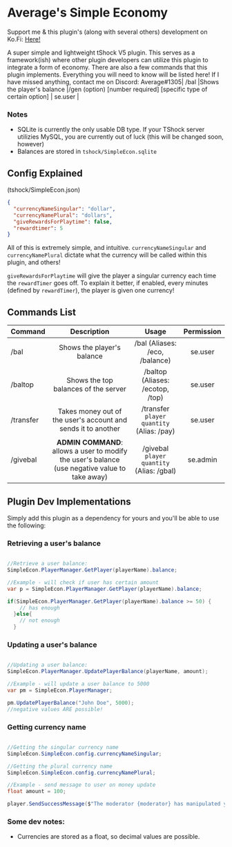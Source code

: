 # Average's Simple Economy
Support me & this plugin's (along with several others) development on Ko.Fi: [Here!](https://ko-fi.com/averageterraria)

A super simple and lightweight tShock V5 plugin. This serves as a framework(ish) where other plugin developers can utilize this plugin to integrate a form of economy. There are also a few commands that this plugin implements. Everything you will need to know will be listed here! If I have missed anything, contact me on Discord: Average#1305| /bal    |Shows the player's balance |/gen (option) [number required] [specific type of certain option] | se.user |

### Notes
- SQLite is currently the only usable DB type. If your TShock server utilizies MySQL, you are currently out of luck (this will be changed soon, however)
- Balances are stored in `tshock/SimpleEcon.sqlite`

## Config Explained
(tshock/SimpleEcon.json)

```json
{
  "currencyNameSingular": "dollar",
  "currencyNamePlural": "dollars",
  "giveRewardsForPlaytime": false,
  "rewardtimer": 5
}

```
All of this is extremely simple, and intuitive. `currencyNameSingular` and `currencyNamePlural` dictate what the currency will be called within this plugin, and others!

`giveRewardsForPlaytime` will give the player a singular currency each time the `rewardTimer` goes off. To explain it better, if enabled, every <x> minutes (defined by `rewardTimer`), the player is given one currency!
 
## Commands List 

| Command        |Description           |Usage  |Permission    |
| ------------- |:-------------:| :-----:| :-----------:|
| /bal    |Shows the player's balance | /bal (Aliases: /eco, /balance) | se.user |
| /baltop    |Shows the top balances of the server | /baltop (Aliases: /ecotop, /top) | se.user |
| /transfer    |Takes money out of the user's account and sends it to another | /transfer `player` `quantity` (Alias: /pay) | se.user |
| /givebal    |**ADMIN COMMAND**: allows a user to modify the user's balance (use negative value to take away) | /givebal `player` `quantity` (Alias: /gbal) | se.admin |

## Plugin Dev Implementations
Simply add this plugin as a dependency for yours and you'll be able to use the following:

### Retrieving a user's balance
```c#

//Retrieve a user balance:
SimpleEcon.PlayerManager.GetPlayer(playerName).balance;

//Example - will check if user has certain amount
var p = SimpleEcon.PlayerManager.GetPlayer(playerName).balance;

if(SimpleEcon.PlayerManager.GetPlayer(playerName).balance >= 50) {
    // has enough
  }else{
    // not enough
  }

```

### Updating a user's balance
```c#

//Updating a user balance:
SimpleEcon.PlayerManager.UpdatePlayerBalance(playerName, amount);

//Example - will update a user balance to 5000
var pm = SimpleEcon.PlayerManager;

pm.UpdatePlayerBalance("John Doe", 5000);
//negative values ARE possible!

```

### Getting currency name
```c#

//Getting the singular currency name
SimpleEcon.SimpleEcon.config.currencyNameSingular;

//Getting the plural currency name
SimpleEcon.SimpleEcon.config.currencyNamePlural;

//Example - send message to user on money update 
float amount = 100;

player.SendSuccessMessage($"The moderator {moderator} has manipulated your currency and given you {amount} {(amount == 1 ? config.currencyNameSingular : config.currencyNamePlural)}! Your new balance is: {PlayerManager.GetPlayer(player.Name).balance} {(PlayerManager.GetPlayer(player.Name).balance == 1 ? config.currencyNameSingular : config.currencyNamePlural)}");

```

### Some dev notes:
- Currencies are stored as a float, so decimal values are possible.
